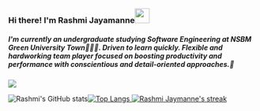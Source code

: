 ### Hi there! I'm Rashmi Jayamanne<img src="https://raw.githubusercontent.com/MartinHeinz/MartinHeinz/master/wave.gif" width="30px">


##### I'm currently an undergraduate studying Software Engineering at NSBM Green University Town👩🏻‍🎓. Driven to learn quickly. Flexible and hardworking team player focused on boosting productivity and performance with conscientious and detail-oriented approaches.💯

![](https://komarev.com/ghpvc/?username=rashmi-jay)


![Rashmi's GitHub stats](https://github-readme-stats.vercel.app/api?username=rashmi-jay&show_icons=true&theme=tokyonight)[![Top Langs](https://github-readme-stats.vercel.app/api/top-langs/?username=rashmi-jay&layout=compact&theme=tokyonight)](https://github.com/rashmi-jay/github-readme-stats)<a href="https://github.com/rashmi-jay/github-readme-streak-stats">
        <img title="🔥 Get streak stats for your profile at git.io/streak-stats" alt="Rashmi Jaymanne's streak" src="https://github-readme-streak-stats.herokuapp.com/?user=rashmi-jay&theme=tokyonight&hide_border=true&stroke=0000&background=060A0CD0"/>

<!--
### Connect with me:

<img alt="https://www.instagram.com/rashh.___/" src="https://img.shields.io/badge/Instagram-%23E4405F.svg?style=for-the-badge&logo=Instagram&logoColor=white"/><img alt="Skype" src="https://img.shields.io/badge/Skype-%2300AFF0.svg?style=for-the-badge&logo=Skype&logoColor=white"/><img alt="" src="https://img.shields.io/badge/Snapchat-%23FFFC00.svg?style=for-the-badge&logo=Snapchat&logoColor=white"/><img alt="Gmail" src="https://img.shields.io/badge/Gmail-D14836?style=for-the-badge&logo=gmail&logoColor=white" /><img alt="Messenger" src="https://img.shields.io/badge/Messenger-00B2FF?style=for-the-badge&logo=messenger&logoColor=white" /><img alt="Twitter" src="https://img.shields.io/badge/Twitter-%231DA1F2.svg?style=for-the-badge&logo=Twitter&logoColor=white"/><img alt="Outlook" src="https://img.shields.io/badge/Microsoft_Outlook-0078D4?style=for-the-badge&logo=microsoft-outlook&logoColor=white" /><img alt="LinkedIn" src="https://img.shields.io/badge/linkedin-%230077B5.svg?style=for-the-badge&logo=linkedin&logoColor=white"/><img alt="Discord" src="https://img.shields.io/badge/Discord-%237289DA.svg?style=for-the-badge&logo=discord&logoColor=white"/><img alt="WhatsApp" src="https://img.shields.io/badge/WhatsApp-25D366?style=for-the-badge&logo=whatsapp&logoColor=white"/><img alt="Telegram" src="https://img.shields.io/badge/Telegram-2CA5E0?style=for-the-badge&logo=telegram&logoColor=white" /><img alt="Slack" src="https://img.shields.io/badge/Slack-4A154B?style=for-the-badge&logo=slack&logoColor=white" /><img alt="Zoom" src="https://img.shields.io/badge/Zoom-2D8CFF?style=for-the-badge&logo=zoom&logoColor=white" /><img alt="Facebook" src="https://img.shields.io/badge/Facebook-%231877F2.svg?style=for-the-badge&logo=Facebook&logoColor=white"/><img alt="Pinterest" src="https://img.shields.io/badge/Pinterest-%23E60023.svg?style=for-the-badge&logo=Pinterest&logoColor=white"/>

  
### Languages and Tools:

<img alt="NodeJS" src="https://img.shields.io/badge/node.js-%2343853D.svg?style=for-the-badge&logo=node-dot-js&logoColor=white"><img alt="JavaScript" src="https://img.shields.io/badge/javascript-%23323330.svg?style=for-the-badge&logo=javascript&logoColor=%23F7DF1E"><img alt="TypeScript" src="https://img.shields.io/badge/typescript-%23007ACC.svg?style=for-the-badge&logo=typescript&logoColor=white"><img alt="HTML5" src="https://img.shields.io/badge/html5-%23E34F26.svg?style=for-the-badge&logo=html5&logoColor=white"><img alt="CSS3" src="https://img.shields.io/badge/css3-%231572B6.svg?style=for-the-badge&logo=css3&logoColor=white"><img alt="Python" src="https://img.shields.io/badge/python-%2314354C.svg?style=for-the-badge&logo=python&logoColor=white"><img alt="C" src="https://img.shields.io/badge/c-%2300599C.svg?style=for-the-badge&logo=c&logoColor=white"><img alt="C++" src="https://img.shields.io/badge/c++-%2300599C.svg?style=for-the-badge&logo=c%2B%2B&logoColor=white"><img alt="C#" src="https://img.shields.io/badge/c%23-%23239120.svg?style=for-the-badge&logo=c-sharp&logoColor=white"><img alt="Java" src="https://img.shields.io/badge/java-%23ED8B00.svg?style=for-the-badge&logo=java&logoColor=white"><img alt="PHP" src="https://img.shields.io/badge/php-%23777BB4.svg?style=for-the-badge&logo=php&logoColor=white"/><img alt="R" src="https://img.shields.io/badge/r-%23276DC3.svg?style=for-the-badge&logo=r&logoColor=white"/><img alt="Swift" src="https://img.shields.io/badge/swift-%23FA7343.svg?style=for-the-badge&logo=swift&logoColor=white"/>

### Design

<img alt="Adobe" src="https://img.shields.io/badge/adobe-%23FF0000.svg?style=for-the-badge&logo=adobe&logoColor=white"/><img alt="Adobe Photoshop" src="https://img.shields.io/badge/adobephotoshop-%2331A8FF.svg?style=for-the-badge&logo=adobephotoshop&logoColor=white"/>

### IDE's

<img alt="Visual Studio Code" src="https://img.shields.io/badge/VisualStudioCode-0078d7.svg?style=for-the-badge&logo=visual-studio-code&logoColor=white"/><img alt="Visual Studio" src="https://img.shields.io/badge/VisualStudio-5C2D91.svg?style=for-the-badge&logo=visual-studio&logoColor=white"/><img alt="NetBeans IDE" src="https://img.shields.io/badge/NetBeansIDE-1B6AC6.svg?style=for-the-badge&logo=apache-netbeans-ide&logoColor=white"/>

### Office

<img alr="Microsoft" src="https://img.shields.io/badge/Microsoft-0078D4?style=for-the-badge&logo=microsoft&logoColor=white" /><img alt="Microsoft Word" src="https://img.shields.io/badge/Microsoft_Word-2B579A?style=for-the-badge&logo=microsoft-word&logoColor=white" /><img alt="Microsoft Access" src="https://img.shields.io/badge/Microsoft_Access-A4373A?style=for-the-badge&logo=microsoft-access&logoColor=white" /><img alt="Microsoft PowerPoint" src="https://img.shields.io/badge/Microsoft_PowerPoint-B7472A?style=for-the-badge&logo=microsoft-powerpoint&logoColor=white" /><img alt="Microsoft Excel" src="https://img.shields.io/badge/Microsoft_Excel-217346?style=for-the-badge&logo=microsoft-excel&logoColor=white" />







**rashmi-jay/rashmi-jay** is a ✨ _special_ ✨ repository because its `README.md` (this file) appears on your GitHub profile.

Here are some ideas to get you started:

- 🔭 I’m currently working on ...
- 🌱 I’m currently learning ...
- 👯 I’m looking to collaborate on ...
- 🤔 I’m looking for help with ...
- 💬 Ask me about ...
- 📫 How to reach me: ...
- 😄 Pronouns: ...
- ⚡ Fun fact: ...
-->
